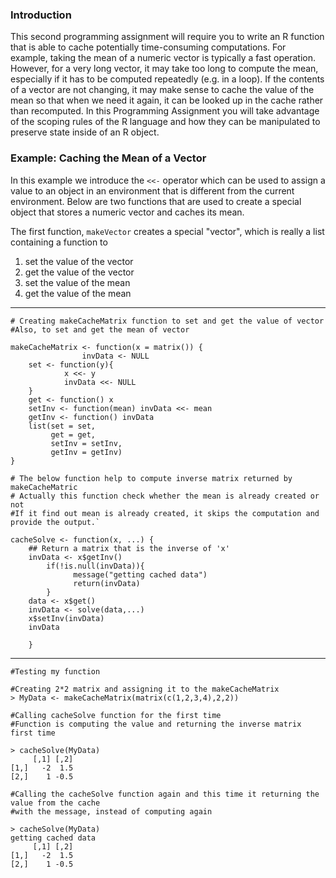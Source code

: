 ### Introduction

This second programming assignment will require you to write an R
function that is able to cache potentially time-consuming computations.
For example, taking the mean of a numeric vector is typically a fast
operation. However, for a very long vector, it may take too long to
compute the mean, especially if it has to be computed repeatedly (e.g.
in a loop). If the contents of a vector are not changing, it may make
sense to cache the value of the mean so that when we need it again, it
can be looked up in the cache rather than recomputed. In this
Programming Assignment you will take advantage of the scoping rules of
the R language and how they can be manipulated to preserve state inside
of an R object.

### Example: Caching the Mean of a Vector

In this example we introduce the `<<-` operator which can be used to
assign a value to an object in an environment that is different from the
current environment. Below are two functions that are used to create a
special object that stores a numeric vector and caches its mean.

The first function, `makeVector` creates a special "vector", which is
really a list containing a function to

1.  set the value of the vector
2.  get the value of the vector
3.  set the value of the mean
4.  get the value of the mean

___________________________________________________________________________
    # Creating makeCacheMatrix function to set and get the value of vector
    #Also, to set and get the mean of vector

    makeCacheMatrix <- function(x = matrix()) {
                    invData <- NULL
        set <- function(y){
                x <<- y
                invData <<- NULL
        }
        get <- function() x
        setInv <- function(mean) invData <<- mean
        getInv <- function() invData
        list(set = set,
             get = get,
             setInv = setInv, 
             getInv = getInv)
    }
    
    # The below function help to compute inverse matrix returned by makeCacheMatric
    # Actually this function check whether the mean is already created or not
    #If it find out mean is already created, it skips the computation and provide the output.`

    cacheSolve <- function(x, ...) {
        ## Return a matrix that is the inverse of 'x'
        invData <- x$getInv()
            if(!is.null(invData)){
                  message("getting cached data")
                  return(invData)
            }
        data <- x$get()
        invData <- solve(data,...)
        x$setInv(invData)
        invData     
        
        }
---------------------------------------------------------------------------------------------

    #Testing my function

    #Creating 2*2 matrix and assigning it to the makeCacheMatrix
    > MyData <- makeCacheMatrix(matrix(c(1,2,3,4),2,2))

    #Calling cacheSolve function for the first time
    #Function is computing the value and returning the inverse matrix first time

    > cacheSolve(MyData)
         [,1] [,2]
    [1,]   -2  1.5
    [2,]    1 -0.5

    #Calling the cacheSolve function again and this time it returning the value from the cache
    #with the message, instead of computing again

    > cacheSolve(MyData)
    getting cached data
         [,1] [,2]
    [1,]   -2  1.5
    [2,]    1 -0.5


